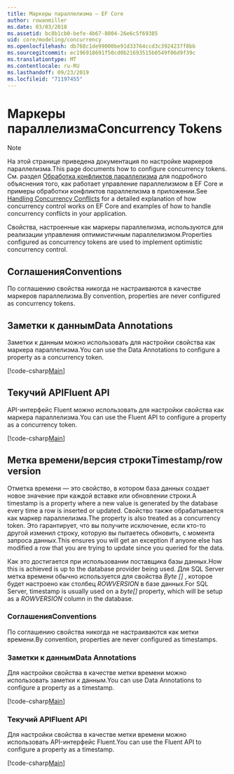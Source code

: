 ```yaml
---
title: Маркеры параллелизма — EF Core
author: rowanmiller
ms.date: 03/03/2018
ms.assetid: bc8b1cb0-befe-4b67-8004-26e6c5f69385
uid: core/modeling/concurrency
ms.openlocfilehash: db768c1de99000be91d33764ccd3c3924237f8bb
ms.sourcegitcommit: ec196918691f50cd0b21693515b0549f06d9f39c
ms.translationtype: MT
ms.contentlocale: ru-RU
ms.lasthandoff: 09/23/2019
ms.locfileid: "71197455"
---
```

# <a name="concurrency-tokens"></a><span data-ttu-id="06557-102">Маркеры параллелизма</span><span class="sxs-lookup"><span data-stu-id="06557-102">Concurrency Tokens</span></span>

> [!NOTE]
> <span data-ttu-id="06557-103">На этой странице приведена документация по настройке маркеров параллелизма.</span><span class="sxs-lookup"><span data-stu-id="06557-103">This page documents how to configure concurrency tokens.</span></span> <span data-ttu-id="06557-104">См. раздел [Обработка конфликтов параллелизма](../saving/concurrency.md) для подробного объяснения того, как работает управление параллелизмом в EF Core и примеры обработки конфликтов параллелизма в приложении.</span><span class="sxs-lookup"><span data-stu-id="06557-104">See [Handling Concurrency Conflicts](../saving/concurrency.md) for a detailed explanation of how concurrency control works on EF Core and examples of how to handle concurrency conflicts in your application.</span></span>

<span data-ttu-id="06557-105">Свойства, настроенные как маркеры параллелизма, используются для реализации управления оптимистичным параллелизмом.</span><span class="sxs-lookup"><span data-stu-id="06557-105">Properties configured as concurrency tokens are used to implement optimistic concurrency control.</span></span>

## <a name="conventions"></a><span data-ttu-id="06557-106">Соглашения</span><span class="sxs-lookup"><span data-stu-id="06557-106">Conventions</span></span>

<span data-ttu-id="06557-107">По соглашению свойства никогда не настраиваются в качестве маркеров параллелизма.</span><span class="sxs-lookup"><span data-stu-id="06557-107">By convention, properties are never configured as concurrency tokens.</span></span>

## <a name="data-annotations"></a><span data-ttu-id="06557-108">Заметки к данным</span><span class="sxs-lookup"><span data-stu-id="06557-108">Data Annotations</span></span>

<span data-ttu-id="06557-109">Заметки к данным можно использовать для настройки свойства как маркера параллелизма.</span><span class="sxs-lookup"><span data-stu-id="06557-109">You can use the Data Annotations to configure a property as a concurrency token.</span></span>

[!code-csharp[Main](../../../samples/core/Modeling/DataAnnotations/Concurrency.cs#ConfigureConcurrencyAnnotations)]

## <a name="fluent-api"></a><span data-ttu-id="06557-110">Текучий API</span><span class="sxs-lookup"><span data-stu-id="06557-110">Fluent API</span></span>

<span data-ttu-id="06557-111">API-интерфейс Fluent можно использовать для настройки свойства как маркера параллелизма.</span><span class="sxs-lookup"><span data-stu-id="06557-111">You can use the Fluent API to configure a property as a concurrency token.</span></span>

[!code-csharp[Main](../../../samples/core/Modeling/FluentAPI/Concurrency.cs#ConfigureConcurrencyFluent)]

## <a name="timestamprow-version"></a><span data-ttu-id="06557-112">Метка времени/версия строки</span><span class="sxs-lookup"><span data-stu-id="06557-112">Timestamp/row version</span></span>

<span data-ttu-id="06557-113">Отметка времени — это свойство, в котором база данных создает новое значение при каждой вставке или обновлении строки.</span><span class="sxs-lookup"><span data-stu-id="06557-113">A timestamp is a property where a new value is generated by the database every time a row is inserted or updated.</span></span> <span data-ttu-id="06557-114">Свойство также обрабатывается как маркер параллелизма.</span><span class="sxs-lookup"><span data-stu-id="06557-114">The property is also treated as a concurrency token.</span></span> <span data-ttu-id="06557-115">Это гарантирует, что вы получите исключение, если кто-то другой изменил строку, которую вы пытаетесь обновить, с момента запроса данных.</span><span class="sxs-lookup"><span data-stu-id="06557-115">This ensures you will get an exception if anyone else has modified a row that you are trying to update since you queried for the data.</span></span>

<span data-ttu-id="06557-116">Как это достигается при использовании поставщика базы данных.</span><span class="sxs-lookup"><span data-stu-id="06557-116">How this is achieved is up to the database provider being used.</span></span> <span data-ttu-id="06557-117">Для SQL Server метка времени обычно используется для свойства *Byte []* , которое будет настроено как столбец *ROWVERSION* в базе данных.</span><span class="sxs-lookup"><span data-stu-id="06557-117">For SQL Server, timestamp is usually used on a *byte[]* property, which will be setup as a *ROWVERSION* column in the database.</span></span>

### <a name="conventions"></a><span data-ttu-id="06557-118">Соглашения</span><span class="sxs-lookup"><span data-stu-id="06557-118">Conventions</span></span>

<span data-ttu-id="06557-119">По соглашению свойства никогда не настраиваются как метки времени.</span><span class="sxs-lookup"><span data-stu-id="06557-119">By convention, properties are never configured as timestamps.</span></span>

### <a name="data-annotations"></a><span data-ttu-id="06557-120">Заметки к данным</span><span class="sxs-lookup"><span data-stu-id="06557-120">Data Annotations</span></span>

<span data-ttu-id="06557-121">Для настройки свойства в качестве метки времени можно использовать заметки к данным.</span><span class="sxs-lookup"><span data-stu-id="06557-121">You can use Data Annotations to configure a property as a timestamp.</span></span>

[!code-csharp[Main](../../../samples/core/Modeling/DataAnnotations/Timestamp.cs#ConfigureTimestampAnnotations)]

### <a name="fluent-api"></a><span data-ttu-id="06557-122">Текучий API</span><span class="sxs-lookup"><span data-stu-id="06557-122">Fluent API</span></span>

<span data-ttu-id="06557-123">Для настройки свойства в качестве метки времени можно использовать API-интерфейс Fluent.</span><span class="sxs-lookup"><span data-stu-id="06557-123">You can use the Fluent API to configure a property as a timestamp.</span></span>

[!code-csharp[Main](../../../samples/core/Modeling/FluentAPI/Timestamp.cs#ConfigureTimestampFluent)]
